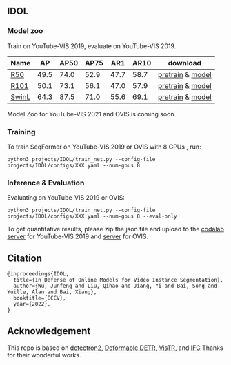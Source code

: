 ## IDOL 



### Model zoo

Train on YouTube-VIS 2019, evaluate on YouTube-VIS 2019.

| Name      | AP   | AP50 | AP75 | AR1  | AR10 | download                                                     |
| --------- | ---- | ---- | ---- | ---- | ---- | ------------------------------------------------------------ |
| [R50]()   | 49.5 | 74.0 | 52.9 | 47.7 | 58.7 | [pretrain](https://drive.google.com/file/d/1ip-pxavMcyWOxfBcl_4cUIBKXRTA4wrO/view?usp=sharing) & [model](https://drive.google.com/file/d/1FFbrfbK1oN4zTO5q_cw3zws2Z2Ppuzv7/view?usp=sharing) |
| [R101]()  | 50.1 | 73.1 | 56.1 | 47.0 | 57.9 | [pretrain](https://drive.google.com/file/d/1Gm162LthxorsS6pMX_XoVTn5iDAAMWbU/view?usp=sharing) & [model](https://drive.google.com/file/d/1T8S3_tZRcMJ1c5ioe3MGUNwKg9UP5ROW/view?usp=sharing) |
| [SwinL]() | 64.3 | 87.5 | 71.0 | 55.6 | 69.1 | [pretrain](https://drive.google.com/file/d/1o-q4WIcMn_D5p1tSubJBWlPAnJLQ5Cbb/view?usp=sharing) & [model](https://drive.google.com/file/d/1Otlq8eqb_xg0eRF5dQHyxKvuEceOgwBk/view?usp=sharing) |



Model Zoo for YouTube-VIS 2021 and OVIS is coming soon.





### Training

To train SeqFormer on YouTube-VIS 2019 or OVIS with 8 GPUs , run:

```
python3 projects/IDOL/train_net.py --config-file projects/IDOL/configs/XXX.yaml --num-gpus 8 
```



### Inference & Evaluation



Evaluating on YouTube-VIS 2019 or OVIS:

```
python3 projects/IDOL/train_net.py --config-file projects/IDOL/configs/XXX.yaml --num-gpus 8 --eval-only
```



To get quantitative results, please zip the json file and upload to the [codalab server](https://competitions.codalab.org/competitions/20128#participate-submit_results) for YouTube-VIS 2019 and [server](https://codalab.lisn.upsaclay.fr/competitions/4763) for OVIS.



## Citation

```
@inproceedings{IDOL,
  title={In Defense of Online Models for Video Instance Segmentation},
  author={Wu, Junfeng and Liu, Qihao and Jiang, Yi and Bai, Song and Yuille, Alan and Bai, Xiang},
  booktitle={ECCV},
  year={2022},
}
```

## Acknowledgement

This repo is based on [detectron2](https://github.com/facebookresearch/detectron2), [Deformable DETR](https://github.com/fundamentalvision/Deformable-DETR), [VisTR](https://github.com/Epiphqny/VisTR), and [IFC](https://github.com/sukjunhwang/IFC)  Thanks for their wonderful works.
